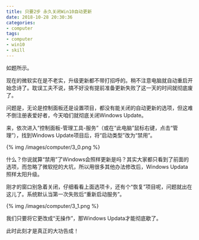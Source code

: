 ```yaml
---
title: 只要2步 永久关闭Win10自动更新
date: 2018-10-28 20:30:36
categories:
- computer
tags:
- computer
- win10
- skill
---
```

如题所示。

<!-- more -->

现在的微软实在是不老实，升级更新都不带打招呼的。稍不注意电脑就自动重启开始念诗了。耽误工夫不说，搞不好没有提前准备更新失败了这一天的时间就彻底废了。

问题是，无论是控制面板还是设置项目，都没有能关闭的自动更新的选项，但这难不倒注册表爱好者，今天咱们就彻底关闭Windows Update。

来，依次进入“控制面板-管理工具-服务”（或在“此电脑”鼠标右键，点击“管理”），找到Windows Update项目后，将“启动类型”改为“禁用”。

{% img /images/computer/3_0.png %}

什么？你说就算“禁用”了Windows会照样更新是吗？其实大家都只看到了前面的选项，而忽略了微软挖的大坑，所以用很多其他办法修改后，Windows Updata照样太阳升级。

刚才的窗口别急着关闭，仔细看看上面选项卡，还有个“恢复”项目呢，问题就出在这儿了。系统默认当第一次失败后“重新启动服务”。

{% img /images/computer/3_1.png %}

我们只要将它更改成“无操作”，那Windows Updata才能彻底歇了。

此时此刻才是真正的大功告成！




